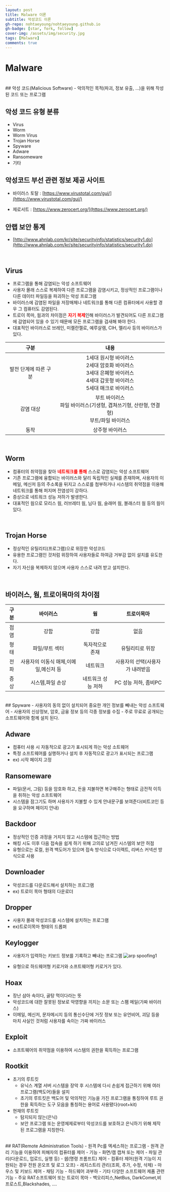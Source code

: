 ```yaml
---
layout: post
title: Malware 이론
subtitle: 악성코드 이론
gh-repo: nohtaeyoung/nohtaeyoung.github.io
gh-badge: [star, fork, follow]
cover-img: /assets/img/security.jpg
tags: [Malware]
comments: true
---
```


# Malware
<br>
## 악성 코드(Malicious Software)
- 악의적인 목적(파괴, 정보 유출, ...)을 위해 작성 된 코드 또는 프로그램

## 악성 코드 유형 분류
- Virus
- Worm
- Worm Virus
- Trojan Horse
- Spyware
- Adware
- Ransomeware
- 기타

## 악성코드 부선 관련 정보 제공 사이트
- 바이러스 토탈 : [https://www.virustotal.com/gui/](https://www.virustotal.com/gui/)

- 제로서트 : [https://www.zerocert.org/](https://www.zerocert.org/)

## 안랩 보안 통계
- [http://www.ahnlab.com/kr/site/securityinfo/statistics/security1.do](http://www.ahnlab.com/kr/site/securityinfo/statistics/security1.do)
<br>

## Virus
- 프로그램을 통해 감염되는 악성 소프트웨어
- 사용자 몰래 스스로 복제하여 다른 프로그램을 감염시키고, 정상적인 프로그램이나 다른 데이터 파일등을 파괴하는 악성 프로그램
- 바이러스에 감염된 파일을 저장매체나 네트워크를 통해 다른 컴퓨터에서 사용할 경우 그 컴퓨터도 감염된다.
- 트로이 목마, 웜과의 차이점은 <b style="color:red">자기 복제</b>인해 바이러스가 발견되어도 다른 프로그램에 감염되어 있을 수 있기 때문에 모든 프로그램을 검새해 봐야 한다.
- 대표적인 바이러스로 브레인, 미켈란젤로, 예루살렘, CIH, 멜리사 등의 바이러스가 있다.

|구분|내용|
|:---:|:---:|
|발전 단계에 따른 구분|1세대 원시형 바이러스<br>2세대 암호화 바이러스<br>3세대 은폐형 바이러스<br>4세대 갑옷형 바이러스<br>5세대 매크로 바이러스|
|감염 대상|부트 바이러스<br>파일 바이러스(기생형, 겹쳐쓰기형, 산란형, 연결형)<br>부트/파일 바이러스|
|동작|상주형 바이러스|비상주형 바이러스|

<br>

## Worm
- 컴퓨터의 취약점을 찾아 <b style="color:red">네트워크를 통해</b> 스스로 감염되는 악성 소프트웨어
- 기존 프로그램에 융합되는 바이러스와 달리 독립적인 실체를 존재하며, 사용자의 이메일, 메신저 등의 주소록을 뒤지고 스스로를 첨부하거나 시스템의 취약점을 이용해 네트워크를 통해 퍼지며 전염성이 강하다.
- 증상으로 네트워크 성능 저하가 발생한다.
- 대표적인 웜으로 모리스 웜, 러브레터 웜, 님다 웜, 슬래머 웜, 블래스터 웜 등의 웜이 있다.

<br>

## Trojan Horse
- 정상적인 유틸리티(프로그램)으로 위장한 악성코드
- 유용한 프로그램인 것처럼 위장하여 사용자들로 하여금 거부감 없이 설치를 유도한다.
- 자기 자신을 복제하지 않으며 사용자 스스로 내려 받고 설치한다.

<br>

## 바이러스, 웜, 트로이목마의 차이점

|구분|바이러스|웜|트로이목마|
| :--------: | :----------: | :----------: | :----------: |
|점염|강함|강함|없음|
|형태|파일/부트 섹터|독자적으로 존재|유틸리티로 위장|
|전파|사용자의 이동식 매체,이메일,메신저 등|네트워크|사용자의 선택(사용자가 내려받음|
|증상|시스템,파일 손상|네트워크 성능 저하|PC 성능 저하, 좀비PC|

<br>
## Spyware
- 사용자의 동의 없이 설치되어 중요한 개인 정보를 빼내는 악성 소프트웨어
- 사용자의 신상정보, 암호, 금융 정보 등의 각종 정보를 수집
- 주로 무료로 공개되는 소프트웨어와 함께 설치 된다.

## Adware
- 컴퓨터 사용 시 자동적으로 광고가 표시되게 하는 악성 소트웨어
- 특정 소프트웨어를 실행하거나 설치 후 자동적으로 광고가 표시되는 프로그램
- ex) 시작 페이지 고정

## Ransomeware
- 파일(문서, 그림) 등을 암호화 하고, 돈을 지불하면 복구해주는 형태로 금전적 이득을 취하는 악성 소프트웨어
- 시스템을 잠그기도 하며 사용자가 지불할 수 있게 안내문구를 보여준다(비트코인 등을 요구하며 페이지 안내)

## Backdoor
- 정상적인 인증 과정을 거치지 않고 시스템에 접근하는 방법
- 해킹 시도 이후 다음 접속을 쉽게 하기 위해 고의로 남겨진 시스템의 보안 허점
- 유형으로는 로컬, 원격 백도어가 있으며 접속 방식으로 다이렉트, 리버스 커넥션 방식으로 사용

## Downloader
- 악성코드를 다운로드해서 설치하는 프로그램
- ex) 트로이 목마 형태의 다운로더

## Dropper
- 사용자 몰래 악성코드를 시스템에 설치하는 프로그램
- ex)트로이목마 형태의 드롭펴

## Keylogger
- 사용자가 입력하는 키보드 정보를 기록하고 빼내는 프로그램
![arp spoofing1](../assets/img/maware1-1.png) 

- 유형으로 하드웨어형 키로거와 소프트웨어형 키로거가 있다.

## Hoax
- 장난 삼아 속이다, 골탕 먹이다라는 뜻
- 악성코드에 대한 잘못된 정보로 악영향을 끼치는 소문 또는 스팸 메일(가짜 바이러스)
- 이메일, 메신저, 문자메시지 등의 통신수단에 거짓 정보 또는 유언비어, 괴담 등을 마치 사실인 것처럼 사용자를 속이는 가짜 바이러스

## Exploit
- 소프트웨어의 취약점을 이용하여 시스템의 권한을 획득하는 프로그램

## Rootkit
- 초기의 루트킷
  - 유닉스 계열 서버 시스템을 장악 후 시스템에 다시 손쉽게 접근하기 위해 여러 프로그램(백도어)들을 설치
  - 초기의 루트킷은 백도어 및 악의적인 기능을 가진 프로그램을 통칭하여 루트 권한을 획득하는 도구 모음을 통칭하는 용어로 사용됐다(root+kit)
- 현재의 루트킷
  - 탐지되지 않는(은닉)
  - 보안 프로그램 또는 운영체제로부터 악성코드를 보호하고 은닉하기 위해 제작된 프로그램을 지칭한다.

<br>
## RAT(Remote Administration Tools)
- 원격 Pc를 엑세스하는 프로그램
- 원격 관리 기능을 이용하여 피해자의 컴퓨터를 제어
- 기능
  - 화면/캠 캡쳐 또는 제어
  - 파일 관리(다운로드, 업로드, 실행 등)
  - 쉡(명령 프롬프트) 제어
  - 컴퓨터 제어(원격 기능이 지원되는 경우 전원 온오프 및 로그 오프)
  - 레지스트리 관리(조회, 추가, 수정, 삭제)
  - 마우스 및 키보드 제어
  - 채팅 기능
  - 하드웨어 과부하
  - 기타 다양한 소프트웨어 제품 관련 기능
- 주요 RAT소프트웨어 또는 트로이 목마
  - 백오리피스,NetBus, DarkComet,비프로스트,Blackshades, ....



